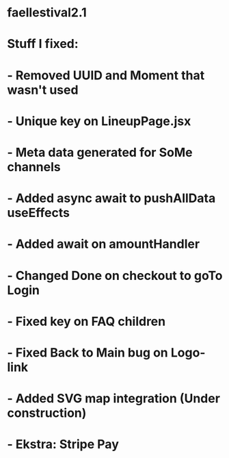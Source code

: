 # faellestival2.1

# Stuff I fixed:

# - Removed UUID and Moment that wasn't used

# - Unique key on LineupPage.jsx

# - Meta data generated for SoMe channels

# - Added async await to pushAllData useEffects

# - Added await on amountHandler

# - Changed Done on checkout to goTo Login

# - Fixed key on FAQ children

# - Fixed Back to Main bug on Logo-link

# - Added SVG map integration (Under construction)

# - Ekstra: Stripe Pay
